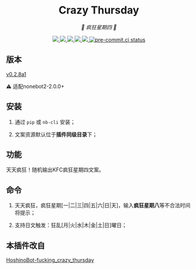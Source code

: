<div align="center">

# Crazy Thursday

_🍗 疯狂星期四 🍗_

</div>

<p align="center">

  <a href="https://github.com/MinatoAquaCrews/nonebot_plugin_crazy_thursday/blob/master/LICENSE">
    <img src="https://img.shields.io/github/license/MinatoAquaCrews/nonebot_plugin_crazy_thursday?color=blue">
  </a>

  <a href="https://github.com/nonebot/nonebot2">
    <img src="https://img.shields.io/badge/nonebot2-2.0.0+-green">
  </a>

  <a href="https://github.com/MinatoAquaCrews/nonebot_plugin_crazy_thursday/releases/tag/v0.2.8a1">
    <img src="https://img.shields.io/github/v/release/MinatoAquaCrews/nonebot_plugin_crazy_thursday?color=orange">
  </a>

  <a href="https://www.codefactor.io/repository/github/MinatoAquaCrews/nonebot_plugin_crazy_thursday">
    <img src="https://img.shields.io/codefactor/grade/github/MinatoAquaCrews/nonebot_plugin_crazy_thursday/master?color=red">
  </a>

  <a href="https://github.com/MinatoAquaCrews/nonebot_plugin_crazy_thursday">
    <img src="https://img.shields.io/pypi/dm/nonebot_plugin_crazy_thursday">
  </a>

  <a href="https://results.pre-commit.ci/latest/github/MinatoAquaCrews/nonebot_plugin_crazy_thursday/master">
	<img src="https://results.pre-commit.ci/badge/github/MinatoAquaCrews/nonebot_plugin_crazy_thursday/master.svg" alt="pre-commit.ci status">
  </a>

</p>

## 版本

[v0.2.8a1](https://github.com/MinatoAquaCrews/nonebot_plugin_crazy_thursday/releases/tag/v0.2.8a1)

⚠ 适配nonebot2-2.0.0+

## 安装

1. 通过 `pip` 或 `nb-cli` 安装；

2. 文案资源默认位于**插件同级目录**下；

## 功能

天天疯狂！随机输出KFC疯狂星期四文案。

## 命令

1. 天天疯狂，疯狂星期[一|二|三|四|五|六|日|天]，输入**疯狂星期八**等不合法时间将提示；

2. 支持日文触发：狂乱[月|火|水|木|金|土|日]曜日；

## 本插件改自

[HoshinoBot-fucking_crazy_thursday](https://github.com/Nicr0n/fucking_crazy_thursday)
